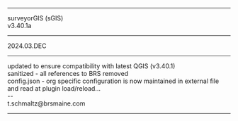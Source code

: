 <hr>
surveyorGIS (sGIS)<br>
v3.40.1a <br>
<hr>
2024.03.DEC<br>
<hr>
updated to ensure compatibility with latest QGIS (v3.40.1)<br>
sanitized - all references to BRS removed<br>
config.json - org specific configuration is now maintained in external file and read at plugin load/reload...<br>
--<br>
t.schmaltz@brsmaine.com
<hr>


